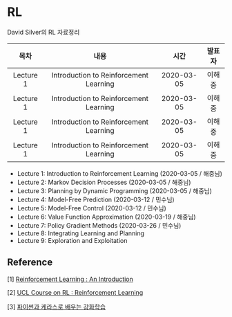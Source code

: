 # RL
David Silver의 RL 자료정리

| 목차 | 내용 | 시간 | 발표자 |
|:----:|:----:|:----:|:----:|
| Lecture 1 | Introduction to Reinforcement Learning | 2020-03-05 | 이해중 |
| Lecture 1 | Introduction to Reinforcement Learning | 2020-03-05 | 이해중 |
| Lecture 1 | Introduction to Reinforcement Learning | 2020-03-05 | 이해중 |
| Lecture 1 | Introduction to Reinforcement Learning | 2020-03-05 | 이해중 |


- Lecture 1: Introduction to Reinforcement Learning (2020-03-05 / 해중님)
- Lecture 2: Markov Decision Processes              (2020-03-05 / 해중님)
- Lecture 3: Planning by Dynamic Programming        (2020-03-05 / 해중님)
- Lecture 4: Model-Free Prediction                  (2020-03-12 / 민수님)
- Lecture 5: Model-Free Control                     (2020-03-12 / 민수님)
- Lecture 6: Value Function Approximation           (2020-03-19 / 해중님)
- Lecture 7: Policy Gradient Methods                (2020-03-26 / 민수님)
- Lecture 8: Integrating Learning and Planning      
- Lecture 9: Exploration and Exploitation


## Reference

[1] [Reinforcement Learning : An Introduction](http://incompleteideas.net/book/bookdraft2017nov5.pdf)

[2] [UCL Course on RL : Reinforcement Learning](http://www0.cs.ucl.ac.uk/staff/d.silver/web/Teaching.html)

[3] [파이썬과 케라스로 배우는 강화학습](http://www.yes24.com/Product/Goods/44136413)
